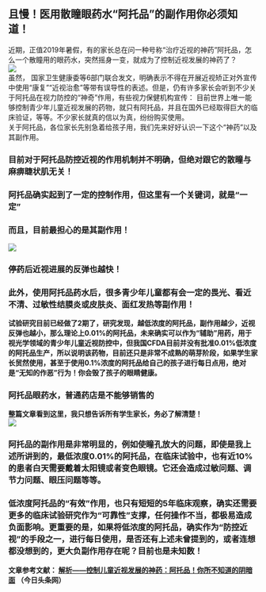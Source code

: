## 且慢！医用散瞳眼药水“阿托品”的副作用你必须知道！  
近期，正值2019年暑假，有的家长总在问一种号称“治疗近视的神药”阿托品，怎么一个散瞳用的眼药水，突然摇身一变，就成为了控制近视发展的神药了？  
![](http://cdncms.v-keep.cn/wp-content/uploads/2019/08/tim5.jpg)  
虽然， 国家卫生健康委等6部门联合发文，明确表示不得在开展近视矫正对外宣传中使用“康复”“近视治愈”等带有误导性的表述。但是，仍有许多家长会听到不少关于阿托品在视力防控的“神奇”作用，有些视力保健机构宣传： 目前世界上唯一能够控制青少年儿童近视发展的药物，就只有阿托品，并且在国外已经取得巨大的临床验证，等等。不少家长就真的信以为真，纷纷购买使用。   
关于阿托品，各位家长先别急着给孩子用，我们先来好好认识一下这个“神药”以及其副作用。  
### 目前对于阿托品防控近视的作用机制并不明确，但绝对跟它的散瞳与麻痹睫状肌无关！  
### 阿托品确实起到了一定的控制作用</strong>，但这里有一个关键词，就是<strong>“一定”  
### 而且，目前最担心的是其副作用！  
![](http://cdncms.v-keep.cn/wp-content/uploads/2019/08/timg-5.jpg)  
### 停药后近视进展的反弹也越快！  
### 此外，使用阿托品药水后，很多青少年儿童都有会一定的畏光、看近不清、过敏性结膜炎或皮肤炎、面红发热等副作用！  
试验研究目前已经做了2期了，研究发现，越低浓度的阿托品，副作用越少，近视反弹也越小，那么理论上0.01%的阿托品，未来确实可以作为“辅助”用药，用于视光学领域的青少年儿童近视防控中，但我国CFDA目前并没有批准0.01%低浓度的阿托品生产，所以说明该药物，目前还只是非常不成熟的萌芽阶段，如果学生家长贸然使用，甚至于使用0.1%浓度的阿托品给自己的孩子进行每日点用，绝对是“无知的作恶”行为！你会毁了孩子的眼睛健康。  
### 阿托品眼药水，普通药店是不能够销售的  
整篇文章看到这里，我只想告诉所有学生家长，务必了解清楚！  
![](http://cdncms.v-keep.cn/wp-content/uploads/2019/08/timg-3.jpg)  
### 阿托品的副作用是非常明显的</strong>，例如使瞳孔放大的问题，即使是我上述所讲到的，最低浓度0.01%的阿托品，<strong>在临床试验中，也有近10%的患者白天需要戴着太阳镜或者变色眼镜。它还会造成过敏问题、调节力问题、眼压问题等等。  
### 低浓度阿托品的“有效”作用，也只有短短的5年临床观察，确实还需要更多的临床试验研究作为“可靠性”支撑，任何操作不当，都极易造成负面影响</strong>。更重要的是，如果将低浓度的阿托品，确实作为“防控近视&#8221;的手段之一，进行每日使用，是否还有上述未曾提到的，或者连想都没想到的，<strong>更大负副作用存在呢？目前也是未知数！  
 文章参考文献：  <a href="https://www.toutiao.com/a6719690023228146179/?tt_from=weixin&amp;utm_campaign=client_share&amp;wxshare_count=1&amp;timestamp=1564614402&amp;app=news_article&amp;utm_source=weixin&amp;utm_medium=toutiao_ios&amp;req_id=201908010706420101520410300523A40&amp;group_id=6719690023228146179">解析——控制儿童近视发展的神药：阿托品！你所不知道的阴暗面</a> （今日头条网）  
